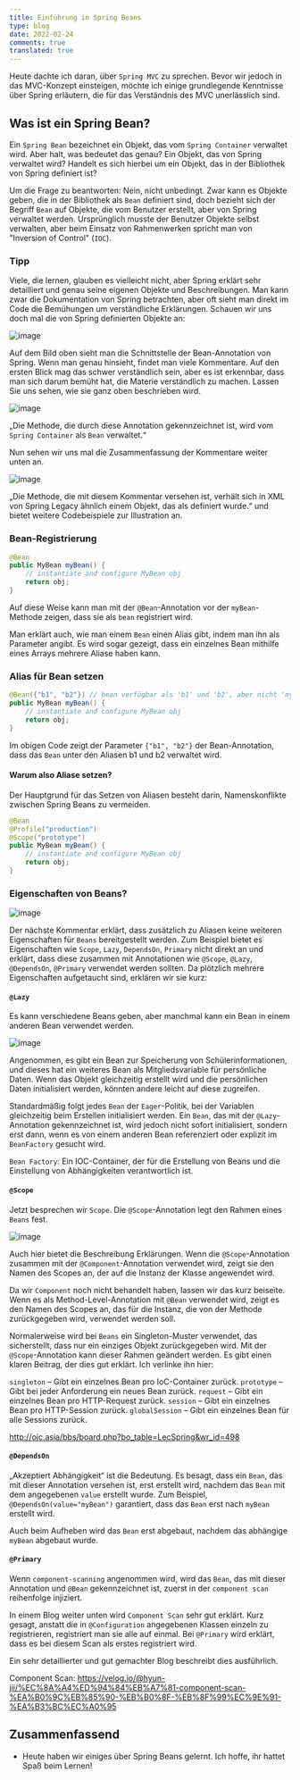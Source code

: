 ```yaml
---
title: Einführung in Spring Beans
type: blog
date: 2022-02-24
comments: true
translated: true
---
```

Heute dachte ich daran, über `Spring MVC` zu sprechen. Bevor wir jedoch in das MVC-Konzept einsteigen, möchte ich einige grundlegende Kenntnisse über Spring erläutern, die für das Verständnis des MVC unerlässlich sind.

## Was ist ein Spring Bean?
Ein `Spring Bean` bezeichnet ein Objekt, das vom `Spring Container` verwaltet wird. Aber halt, was bedeutet das genau? Ein Objekt, das von Spring verwaltet wird? Handelt es sich hierbei um ein Objekt, das in der Bibliothek von Spring definiert ist?

Um die Frage zu beantworten: Nein, nicht unbedingt. Zwar kann es Objekte geben, die in der Bibliothek als `Bean` definiert sind, doch bezieht sich der Begriff `Bean` auf Objekte, die vom Benutzer erstellt, aber von Spring verwaltet werden. Ursprünglich musste der Benutzer Objekte selbst verwalten, aber beim Einsatz von Rahmenwerken spricht man von "Inversion of Control" (`IOC`).

### Tipp

Viele, die lernen, glauben es vielleicht nicht, aber Spring erklärt sehr detailliert und genau seine eigenen Objekte und Beschreibungen. Man kann zwar die Dokumentation von Spring betrachten, aber oft sieht man direkt im Code die Bemühungen um verständliche Erklärungen. Schauen wir uns doch mal die von Spring definierten Objekte an:

![image](https://user-images.githubusercontent.com/59782504/155391935-40bfd711-b6bf-47c0-9041-38ab043cb462.png)

Auf dem Bild oben sieht man die Schnittstelle der Bean-Annotation von Spring. Wenn man genau hinsieht, findet man viele Kommentare. Auf den ersten Blick mag das schwer verständlich sein, aber es ist erkennbar, dass man sich darum bemüht hat, die Materie verständlich zu machen. Lassen Sie uns sehen, wie sie ganz oben beschrieben wird.

![image](https://user-images.githubusercontent.com/59782504/155392187-882448f1-b28f-4756-b5f5-470954696387.png)

„Die Methode, die durch diese Annotation gekennzeichnet ist, wird vom `Spring Container` als `Bean` verwaltet.“

Nun sehen wir uns mal die Zusammenfassung der Kommentare weiter unten an.

![image](https://user-images.githubusercontent.com/59782504/155393382-1a946d99-5d13-4f81-a312-a245039f2f60.png)

„Die Methode, die mit diesem Kommentar versehen ist, verhält sich in XML von Spring Legacy ähnlich einem Objekt, das als <bean/> definiert wurde.“ und bietet weitere Codebeispiele zur Illustration an.

### Bean-Registrierung

```java
@Bean
public MyBean myBean() {
    // instantiate and configure MyBean obj
    return obj;
}
```

Auf diese Weise kann man mit der `@Bean`-Annotation vor der `myBean`-Methode zeigen, dass sie als `bean` registriert wird.

Man erklärt auch, wie man einem `Bean` einen Alias gibt, indem man ihn als Parameter angibt. Es wird sogar gezeigt, dass ein einzelnes Bean mithilfe eines Arrays mehrere Aliase haben kann.

### Alias für Bean setzen

```java
@Bean({"b1", "b2"}) // bean verfügbar als 'b1' und 'b2', aber nicht 'myBean'
public MyBean myBean() {
    // instantiate and configure MyBean obj
    return obj;
}
```

Im obigen Code zeigt der Parameter `{"b1", "b2"}` der Bean-Annotation, dass das `Bean` unter den Aliasen b1 und b2 verwaltet wird.

#### Warum also Aliase setzen?

Der Hauptgrund für das Setzen von Aliasen besteht darin, Namenskonflikte zwischen Spring Beans zu vermeiden.

```java
@Bean
@Profile("production")
@Scope("prototype")
public MyBean myBean() {
    // instantiate and configure MyBean obj
    return obj;
} 
```

### Eigenschaften von Beans?

![image](https://user-images.githubusercontent.com/59782504/155396490-29453e82-9160-416d-b053-8750373bc9ca.png)

Der nächste Kommentar erklärt, dass zusätzlich zu Aliasen keine weiteren Eigenschaften für `Beans` bereitgestellt werden. Zum Beispiel bietet es Eigenschaften wie `Scope`, `Lazy`, `DependsOn`, `Primary` nicht direkt an und erklärt, dass diese zusammen mit Annotationen wie `@Scope`, `@Lazy`, `@DependsOn`, `@Primary` verwendet werden sollten. Da plötzlich mehrere Eigenschaften aufgetaucht sind, erklären wir sie kurz:

#### `@Lazy`

Es kann verschiedene Beans geben, aber manchmal kann ein Bean in einem anderen Bean verwendet werden.

![image](https://user-images.githubusercontent.com/59782504/155397939-d440a56d-8dca-4443-aede-dead72bb6b47.png)

Angenommen, es gibt ein Bean zur Speicherung von Schülerinformationen, und dieses hat ein weiteres Bean als Mitgliedsvariable für persönliche Daten. Wenn das Objekt gleichzeitig erstellt wird und die persönlichen Daten initialisiert werden, könnten andere leicht auf diese zugreifen.

Standardmäßig folgt jedes `Bean` der `Eager`-Politik, bei der Variablen gleichzeitig beim Erstellen initialisiert werden. Ein `Bean`, das mit der `@Lazy`-Annotation gekennzeichnet ist, wird jedoch nicht sofort initialisiert, sondern erst dann, wenn es von einem anderen Bean referenziert oder explizit im `BeanFactory` gesucht wird.

`Bean Factory`: Ein IOC-Container, der für die Erstellung von Beans und die Einstellung von Abhängigkeiten verantwortlich ist.

#### `@Scope`

Jetzt besprechen wir `Scope`. Die `@Scope`-Annotation legt den Rahmen eines `Beans` fest.

![image](https://user-images.githubusercontent.com/59782504/155399798-b6dc7a08-fb47-40d6-ae3f-a9f5d0633193.png)

Auch hier bietet die Beschreibung Erklärungen. Wenn die `@Scope`-Annotation zusammen mit der `@Component`-Annotation verwendet wird, zeigt sie den Namen des Scopes an, der auf die Instanz der Klasse angewendet wird.

Da wir `Component` noch nicht behandelt haben, lassen wir das kurz beiseite.
Wenn es als Method-Level-Annotation mit `@Bean` verwendet wird, zeigt es den Namen des Scopes an, das für die Instanz, die von der Methode zurückgegeben wird, verwendet werden soll.

Normalerweise wird bei `Beans` ein Singleton-Muster verwendet, das sicherstellt, dass nur ein einziges Objekt zurückgegeben wird. Mit der `@Scope`-Annotation kann dieser Rahmen geändert werden.
Es gibt einen klaren Beitrag, der dies gut erklärt. Ich verlinke ihn hier: 

`singleton` – Gibt ein einzelnes Bean pro IoC-Container zurück.
`prototype` – Gibt bei jeder Anforderung ein neues Bean zurück.
`request` – Gibt ein einzelnes Bean pro HTTP-Request zurück.
`session` – Gibt ein einzelnes Bean pro HTTP-Session zurück.
`globalSession` – Gibt ein einzelnes Bean für alle Sessions zurück.

http://ojc.asia/bbs/board.php?bo_table=LecSpring&wr_id=498

#### `@DependsOn`

„Akzeptiert Abhängigkeit“ ist die Bedeutung. Es besagt, dass ein `Bean`, das mit dieser Annotation versehen ist, erst erstellt wird, nachdem das `Bean` mit dem angegebenen `value` erstellt wurde. Zum Beispiel, `@DependsOn(value="myBean")` garantiert, dass das `Bean` erst nach `myBean` erstellt wird.

Auch beim Aufheben wird das `Bean` erst abgebaut, nachdem das abhängige `myBean` abgebaut wurde.

#### `@Primary`

Wenn `component-scanning` angenommen wird, wird das `Bean`, das mit dieser Annotation und `@Bean` gekennzeichnet ist, zuerst in der `component scan` reihenfolge injiziert.

In einem Blog weiter unten wird `Component Scan` sehr gut erklärt. Kurz gesagt, anstatt die in `@Configuration` angegebenen Klassen einzeln zu registrieren, registriert man sie alle auf einmal. Bei `@Primary` wird erklärt, dass es bei diesem Scan als erstes registriert wird.

Ein sehr detaillierter und gut gemachter Blog beschreibt dies ausführlich.

Component Scan: https://velog.io/@hyun-jii/%EC%8A%A4%ED%94%84%EB%A7%81-component-scan-%EA%B0%9C%EB%85%90-%EB%B0%8F-%EB%8F%99%EC%9E%91-%EA%B3%BC%EC%A0%95

## Zusammenfassend
- Heute haben wir einiges über Spring Beans gelernt. Ich hoffe, ihr hattet Spaß beim Lernen!